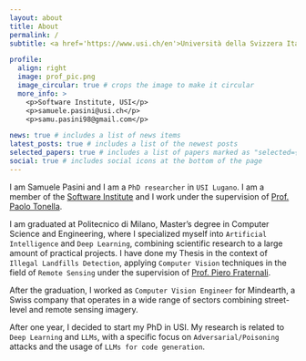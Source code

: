 ```yaml
---
layout: about
title: About
permalink: /
subtitle: <a href='https://www.usi.ch/en'>Università della Svizzera Italiana</a>. Deep Learning Engineer. Como - Lugano.

profile:
  align: right
  image: prof_pic.png
  image_circular: true # crops the image to make it circular
  more_info: >
    <p>Software Institute, USI</p>
    <p>samuele.pasini@usi.ch</p>
    <p>samu.pasini98@gmail.com</p>

news: true # includes a list of news items
latest_posts: true # includes a list of the newest posts
selected_papers: true # includes a list of papers marked as "selected={true}"
social: true # includes social icons at the bottom of the page
---
```


I am Samuele Pasini and I am a `PhD researcher` in `USI Lugano`. I am a member of the [Software Institute](https://www.si.usi.ch) and I work under the supervision of [Prof. Paolo Tonella](https://www.inf.usi.ch/faculty/tonella/#/). 

I am graduated at Politecnico di Milano, Master’s degree in Computer Science and Engineering, where I specialized myself into `Artificial Intelligence` and `Deep Learning`, combining scientific research to a large amount of practical projects.
I have done my Thesis in the context of `Illegal Landfills Detection`, applying `Computer Vision` techniques in the field of `Remote Sensing` under the supervision of [Prof. Piero Fraternali](https://fraternali.faculty.polimi.it/?lang=it). 

After the graduation, I worked as `Computer Vision Engineer` for Mindearth, a Swiss company that operates in a wide range of sectors combining street-level and remote sensing imagery. <br>

After one year, I decided to start my PhD in USI. My research is related to `Deep Learning` and `LLMs`, with a specific focus on `Adversarial/Poisoning` attacks and the usage of `LLMs for code generation`.